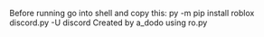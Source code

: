Before running go into shell and copy this: py -m pip install roblox discord.py -U discord
Created by a_dodo using ro.py

